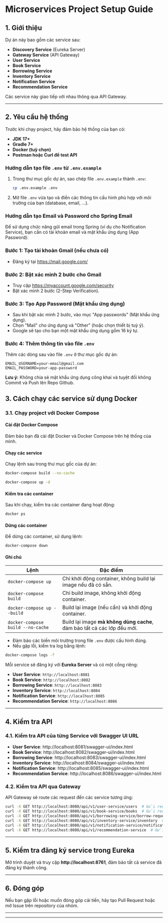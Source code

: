 # Microservices Project Setup Guide

## 1. Giới thiệu
Dự án này bao gồm các service sau:
- **Discovery Service** (Eureka Server)
- **Gateway Service** (API Gateway)
- **User Service**
- **Book Service**
- **Borrowing Service**
- **Inventory Service**
- **Notification Service**
- **Recommendation Service**

Các service này giao tiếp với nhau thông qua API Gateway.

---
## 2. Yêu cầu hệ thống
Trước khi chạy project, hãy đảm bảo hệ thống của bạn có:
- **JDK 17+**
- **Gradle 7+**
- **Docker (tuỳ chọn)**
- **Postman hoặc Curl để test API**

### Hướng dẫn tạo file `.env` từ `.env.example`
1. Trong thư mục gốc dự án, sao chép file `.env.example` thành `.env`:
    ```bash
    cp .env.example .env
    ```
2. Mở file `.env` vừa tạo và điền các thông tin cấu hình phù hợp với môi trường của bạn (database, email, ...).

### Hướng dẫn tạo Email và Password cho Spring Email

Để sử dụng chức năng gửi email trong Spring (ví dụ cho Notification Service), bạn cần có tài khoản email và mật khẩu ứng dụng (App Password):

### Bước 1: Tạo tài khoản Gmail (nếu chưa có)
- Đăng ký tại https://mail.google.com/

### Bước 2: Bật xác minh 2 bước cho Gmail
- Truy cập https://myaccount.google.com/security
- Bật xác minh 2 bước (2-Step Verification).

### Bước 3: Tạo App Password (Mật khẩu ứng dụng)
- Sau khi bật xác minh 2 bước, vào mục "App passwords" (Mật khẩu ứng dụng).
- Chọn "Mail" cho ứng dụng và "Other" (hoặc chọn thiết bị tuỳ ý).
- Google sẽ tạo cho bạn một mật khẩu ứng dụng gồm 16 ký tự.

### Bước 4: Thêm thông tin vào file `.env`
Thêm các dòng sau vào file `.env` ở thư mục gốc dự án:
```
EMAIL_USERNAME=your-email@gmail.com
EMAIL_PASSWORD=your-app-password
```
**Lưu ý:** Không chia sẻ mật khẩu ứng dụng công khai và tuyệt đối không Commit và Push lên Repo Github.
## 3. Cách chạy các service sử dụng Docker
### 3.1. Chạy project với Docker Compose

#### Cài đặt Docker Compose
Đảm bảo bạn đã cài đặt Docker và Docker Compose trên hệ thống của mình.

#### Chạy các service
Chạy lệnh sau trong thư mục gốc của dự án:
```bash
docker-compose build --no-cache
```
```bash
docker-compose up -d
```

#### Kiểm tra các container
Sau khi chạy, kiểm tra các container đang hoạt động:
```bash
docker ps
```

#### Dừng các container
Để dừng các container, sử dụng lệnh:
```bash
docker-compose down
```

#### Ghi chú
| Lệnh                              | Đặc điểm                                                                 |
| --------------------------------- | ------------------------------------------------------------------------ |
| `docker-compose up`               | Chỉ khởi động container, không build lại image nếu đã có sẵn.            |
| `docker-compose build`            | Chỉ build image, không khởi động container.                              |
| `docker-compose up --build`       | Build lại image (nếu cần) và khởi động container.                        |
| `docker-compose build --no-cache` | Build lại image **mà không dùng cache**, đảm bảo tất cả các lớp đều mới. |

- Đảm bảo các biến môi trường trong file `.env` được cấu hình đúng.
- Nếu gặp lỗi, kiểm tra log bằng lệnh:
```bash
docker-compose logs -f
```

Mỗi service sẽ đăng ký với **Eureka Server** và có một cổng riêng:
- **User Service**: `http://localhost:8081`
- **Book Service**: `http://localhost:8082`
- **Borrowing Service**: `http://localhost:8083`
- **Inventory Service**: `http://localhost:8084`
- **Notification Service**: `http://localhost:8085`
- **Recommendation Service**: `http://localhost:8086`
---
## 4. Kiểm tra API

### 4.1. Kiểm tra API của từng Service với Swagger UI URL
- **User Service**:  http://localhost:8081/swagger-ui/index.html
- **Book Service**: http://localhost:8082/swagger-ui/index.html
- **Borrowing Service**: http://localhost:8083/swagger-ui/index.html
- **Inventory Service**: http://localhost:8084/swagger-ui/index.html
- **Notification Service**: http://localhost:8085/swagger-ui/index.html
- **Recommendation Service**: http://localhost:8086/swagger-ui/index.html


### 4.2. Kiểm tra API qua Gateway
API Gateway sẽ route các request đến các service tương ứng:
```bash
curl -X GET http://localhost:8080/api/v1/user-service/users  # Gửi request đến User Service qua Gateway
curl -X GET http://localhost:8080/api/v1/book-service/books  # Gửi request đến Book Service qua Gateway
curl -X GET http://localhost:8080/api/v1/borrowing-service/borrow-requests  # Gửi request đến Borrowing Service qua Gateway
curl -X GET http://localhost:8080/api/v1/inventory-service/inventory  # Gửi request đến Inventory Service qua Gateway
curl -X GET http://localhost:8080/api/v1/notification-service/notifications  # Gửi request đến Notification Service qua Gateway
curl -X GET http://localhost:8080/api/v1/recommendation-service  # Gửi request đến Notification Service qua Gateway

```
---
## 5. Kiểm tra đăng ký service trong Eureka
Mở trình duyệt và truy cập **http://localhost:8761**, đảm bảo tất cả service đã đăng ký thành công.

---
## 6. Đóng góp
Nếu bạn gặp lỗi hoặc muốn đóng góp cải tiến, hãy tạo Pull Request hoặc mở Issue trên repository của nhóm.

---



---


